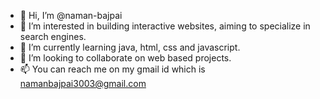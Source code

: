 - 👋 Hi, I’m @naman-bajpai
- 👀 I’m interested in building interactive websites, aiming to specialize in search engines.
- 🌱 I’m currently learning java, html, css and javascript.
- 💞️ I’m looking to collaborate on web based projects.
- 📫 You can reach me on my gmail id which is namanbajpai3003@gmail.com

<!---
naman-bajpai/naman-bajpai is a ✨ special ✨ repository because its `README.md` (this file) appears on your GitHub profile.
You can click the Preview link to take a look at your changes.
--->
